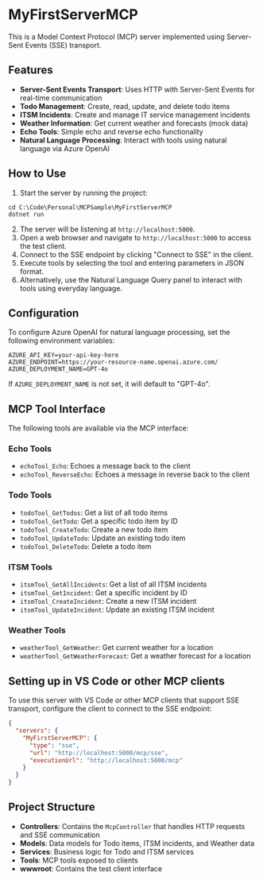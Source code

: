 # MyFirstServerMCP

This is a Model Context Protocol (MCP) server implemented using Server-Sent Events (SSE) transport.

## Features

- **Server-Sent Events Transport**: Uses HTTP with Server-Sent Events for real-time communication
- **Todo Management**: Create, read, update, and delete todo items
- **ITSM Incidents**: Create and manage IT service management incidents
- **Weather Information**: Get current weather and forecasts (mock data)
- **Echo Tools**: Simple echo and reverse echo functionality
- **Natural Language Processing**: Interact with tools using natural language via Azure OpenAI

## How to Use

1. Start the server by running the project:
```
cd C:\Code\Personal\MCPSample\MyFirstServerMCP
dotnet run
```

2. The server will be listening at `http://localhost:5000`.
3. Open a web browser and navigate to `http://localhost:5000` to access the test client.
4. Connect to the SSE endpoint by clicking "Connect to SSE" in the client.
5. Execute tools by selecting the tool and entering parameters in JSON format.
6. Alternatively, use the Natural Language Query panel to interact with tools using everyday language.

## Configuration

To configure Azure OpenAI for natural language processing, set the following environment variables:

```shell
AZURE_API_KEY=your-api-key-here
AZURE_ENDPOINT=https://your-resource-name.openai.azure.com/
AZURE_DEPLOYMENT_NAME=GPT-4o
```

If `AZURE_DEPLOYMENT_NAME` is not set, it will default to "GPT-4o".

## MCP Tool Interface

The following tools are available via the MCP interface:

### Echo Tools
- `echoTool_Echo`: Echoes a message back to the client
- `echoTool_ReverseEcho`: Echoes a message in reverse back to the client

### Todo Tools
- `todoTool_GetTodos`: Get a list of all todo items
- `todoTool_GetTodo`: Get a specific todo item by ID
- `todoTool_CreateTodo`: Create a new todo item
- `todoTool_UpdateTodo`: Update an existing todo item
- `todoTool_DeleteTodo`: Delete a todo item

### ITSM Tools
- `itsmTool_GetAllIncidents`: Get a list of all ITSM incidents
- `itsmTool_GetIncident`: Get a specific incident by ID
- `itsmTool_CreateIncident`: Create a new ITSM incident
- `itsmTool_UpdateIncident`: Update an existing ITSM incident

### Weather Tools
- `weatherTool_GetWeather`: Get current weather for a location
- `weatherTool_GetWeatherForecast`: Get a weather forecast for a location

## Setting up in VS Code or other MCP clients

To use this server with VS Code or other MCP clients that support SSE transport, configure the client to connect to the SSE endpoint:

```json
{
  "servers": {
    "MyFirstServerMCP": {
      "type": "sse",
      "url": "http://localhost:5000/mcp/sse",
      "executionUrl": "http://localhost:5000/mcp"
    }
  }
}
```

## Project Structure

- **Controllers**: Contains the `McpController` that handles HTTP requests and SSE communication
- **Models**: Data models for Todo items, ITSM incidents, and Weather data
- **Services**: Business logic for Todo and ITSM services
- **Tools**: MCP tools exposed to clients
- **wwwroot**: Contains the test client interface
